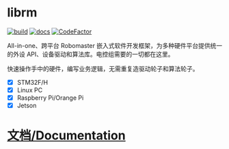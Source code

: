 # librm

[![build](https://github.com/IRobot-EC-2024/irobotEC/actions/workflows/build.yml/badge.svg)](https://github.com/IRobot-EC-2024/irobotEC/actions/workflows/build.yml)
[![docs](https://github.com/IRobot-EC-2024/irobotEC/actions/workflows/doxygen-gh-pages.yml/badge.svg)](https://github.com/IRobot-EC-2024/irobotEC/actions/workflows/doxygen-gh-pages.yml)
[![CodeFactor](https://www.codefactor.io/repository/github/irobot-ec-2024/irobotec/badge/develop)](https://www.codefactor.io/repository/github/irobot-ec-2024/irobotec/overview/develop)

All-in-one、跨平台 Robomaster 嵌入式软件开发框架，为多种硬件平台提供统一的外设 API、设备驱动和算法库。电控组需要的一切都在这里。

快速操作手中的硬件，编写业务逻辑，无需重复造驱动轮子和算法轮子。

- [x] STM32F/H
- [x] Linux PC
- [x] Raspberry Pi/Orange Pi
- [x] Jetson

# [文档/Documentation](https://librm.xduirobot.cc/)
